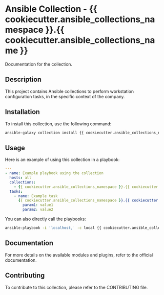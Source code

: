 # Ansible Collection - {{ cookiecutter.ansible_collections_namespace }}.{{ cookiecutter.ansible_collections_name }}

Documentation for the collection.

## Description
This project contains Ansible collections to perform workstation configuration tasks, in the specific context of the company.

## Installation
To install this collection, use the following command:
```bash
ansible-galaxy collection install {{ cookiecutter.ansible_collections_namespace }}.{{ cookiecutter.ansible_collections_name }}
```

## Usage
Here is an example of using this collection in a playbook:
```yaml
---
- name: Example playbook using the collection
  hosts: all
  collections:
    - {{ cookiecutter.ansible_collections_namespace }}.{{ cookiecutter.ansible_collections_name }}
  tasks:
    - name: Example task
      {{ cookiecutter.ansible_collections_namespace }}.{{ cookiecutter.ansible_collections_name }}.module_name:
        param1: value1
        param2: value2
```

You can also directly call the playbooks:
```bash
ansible-playbook -i 'localhost,' -c local {{ cookiecutter.ansible_collections_namespace }}.{{ cookiecutter.ansible_collections_name }}.init
```

## Documentation
For more details on the available modules and plugins, refer to the official documentation.

## Contributing
To contribute to this collection, please refer to the CONTRIBUTING file.